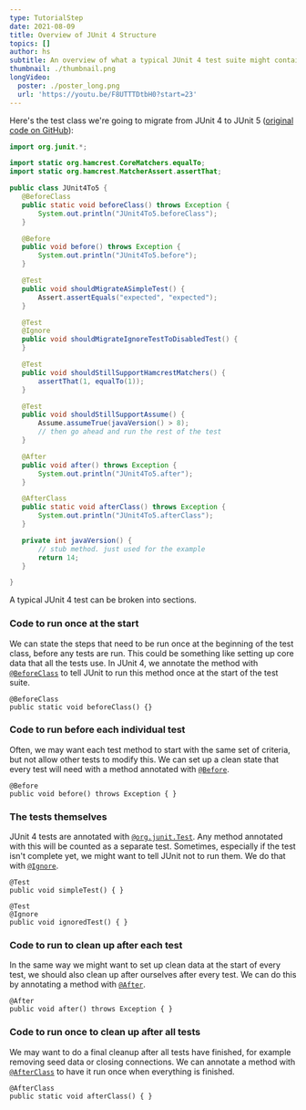 ```yaml
---
type: TutorialStep
date: 2021-08-09
title: Overview of JUnit 4 Structure
topics: []
author: hs
subtitle: An overview of what a typical JUnit 4 test suite might contain
thumbnail: ./thumbnail.png
longVideo:
  poster: ./poster_long.png
  url: 'https://youtu.be/F8UTTTDtbH0?start=23'
---
```


Here's the test class we're going to migrate from JUnit 4 to JUnit 5 ([original code on GitHub](https://github.com/JetBrains/intellij-samples/blob/9afc1e77d269e0d4a0cbcf57f9862e9b321f2e68/standard-java/src/test/com/jetbrains/testing/JUnit4To5.java)):

```java
import org.junit.*;

import static org.hamcrest.CoreMatchers.equalTo;
import static org.hamcrest.MatcherAssert.assertThat;

public class JUnit4To5 {
   @BeforeClass
   public static void beforeClass() throws Exception {
       System.out.println("JUnit4To5.beforeClass");
   }

   @Before
   public void before() throws Exception {
       System.out.println("JUnit4To5.before");
   }

   @Test
   public void shouldMigrateASimpleTest() {
       Assert.assertEquals("expected", "expected");
   }

   @Test
   @Ignore
   public void shouldMigrateIgnoreTestToDisabledTest() {
   }

   @Test
   public void shouldStillSupportHamcrestMatchers() {
       assertThat(1, equalTo(1));
   }

   @Test
   public void shouldStillSupportAssume() {
       Assume.assumeTrue(javaVersion() > 8);
       // then go ahead and run the rest of the test
   }

   @After
   public void after() throws Exception {
       System.out.println("JUnit4To5.after");
   }

   @AfterClass
   public static void afterClass() throws Exception {
       System.out.println("JUnit4To5.afterClass");
   }

   private int javaVersion() {
       // stub method. just used for the example
       return 14;
   }

}

```

A typical JUnit 4 test can be broken into sections.

### Code to run once at the start

We can state the steps that need to be run once at the beginning of the test class, before any tests are run. This could be something like setting up core data that all the tests use. In JUnit 4, we annotate the method with [`@BeforeClass`](https://junit.org/junit4/javadoc/4.13/org/junit/BeforeClass.html) to tell JUnit to run this method once at the start of the test suite.

```
@BeforeClass
public static void beforeClass() {}
```
###  Code to run before each individual test

Often, we may want each test method to start with the same set of criteria, but not allow other tests to modify this. We can set up a clean state that every test will need with a method annotated with [`@Before`](https://junit.org/junit4/javadoc/4.13/org/junit/Before.html).

```
@Before
public void before() throws Exception { }
```

### The tests themselves

JUnit 4 tests are annotated with [`@org.junit.Test`](https://junit.org/junit4/javadoc/4.13/org/junit/Test.html). Any method annotated with this will be counted as a separate test. Sometimes, especially if the test isn't complete yet, we might want to tell JUnit not to run them. We do that with [`@Ignore`](https://junit.org/junit4/javadoc/4.13/org/junit/Ignore.html).

```
@Test
public void simpleTest() { }

@Test
@Ignore
public void ignoredTest() { }
```
### Code to run to clean up after each test
In the same way we might want to set up clean data at the start of every test, we should also clean up after ourselves after every test. We can do this by annotating a method with [`@After`](https://junit.org/junit4/javadoc/4.13/org/junit/After.html).

```
@After
public void after() throws Exception { }
```

### Code to run once to clean up after all tests

We may want to do a final cleanup after all tests have finished, for example removing seed data or closing connections. We can annotate a method with [`@AfterClass`](https://junit.org/junit4/javadoc/4.13/org/junit/AfterClass.html) to have it run once when everything is finished.

```
@AfterClass
public static void afterClass() { }
```
